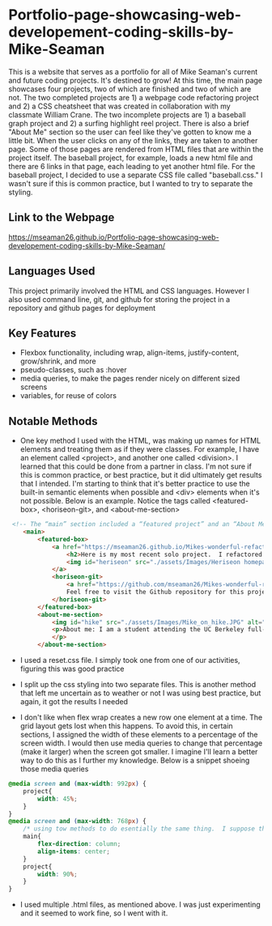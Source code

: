 # Portfolio-page-showcasing-web-developement-coding-skills-by-Mike-Seaman
This is a website that serves as a portfolio for all of Mike Seaman's current and future coding projects.  It's destined to grow! At this time, the main page showcases four projects, two of which are finished and two of which are not.  The two completed projects are 1) a webpage code refactoring project and 2) a CSS cheatsheet that was created in collaboration with my classmate William Crane.  The two incomplete projects are 1) a baseball graph project and 2) a surfing highlight reel project. There is also a brief "About Me" section so the user can feel like they've gotten to know me a little bit. When the user clicks on any of the links, they are taken to another page.  Some of those pages are rendered from HTML files that are within the project itself.  The baseball project, for example, loads a new html file and there are 6 links in that page, each leading to yet another html file.  For the baseball project, I decided to use a separate CSS file called "baseball.css."  I wasn't sure if this is common practice, but I wanted to try to separate the styling.  

## Link to the Webpage
https://mseaman26.github.io/Portfolio-page-showcasing-web-developement-coding-skills-by-Mike-Seaman/

## Languages Used
This project primarily involved the HTML and CSS languages. However I also used command line, git, and github for storing the project in a repository and github pages for deployment

## Key Features
- Flexbox functionality, including wrap, align-items, justify-content, grow/shrink, and more
- pseudo-classes, such as :hover
- media queries, to make the pages render nicely on different sized screens
- variables, for reuse of colors

## Notable Methods
- One key method I used with the HTML, was making up names for HTML elements and treating them as if they were classes.  For example, I have an element called \<project\>, and another one called \<division\>.  I learned that this could be done from a partner in class.  I'm not sure if this is common practice, or best practice, but it did ultimately get results that I intended. I'm starting to think that it's better practice to use the built-in semantic elements when possible and \<div\> elements when it's not possible. Below is an example.  Notice the tags called \<featured-box\>, \<horiseon-git\>, and \<about-me-section\>

```html
 <!-- The “main” section included a “featured project” and an “About Me” section.  Using semantic tags to make it easier for me to differentiate items -->
    <main>
        <featured-box>
            <a href="https://mseaman26.github.io/Mikes-wonderful-refactoring-of-the-Horiseon-Webpage/" target="_blank" >
                <h2>Here is my most recent solo project.  I refactored some code for a website called Heriseon.  The code is in deployed on Github Pages! Click anywhere in this box to visit!</h2>
                <img id="heriseon" src="./assets/Images/Heriseon homepage.png" alt="thumbnail of the Horiseon website">
            </a>
            <horiseon-git>
                <a href="https://github.com/mseaman26/Mikes-wonderful-refactoring-of-the-Horiseon-Webpage" target="_blank" id="feature-git">
                Feel free to visit the Github repository for this projecty by clicking here!</a>
            </horiseon-git>
        </featured-box>
        <about-me-section>
            <img id="hike" src="./assets/Images/Mike_on_hike.JPG" alt="Mike on a hike">
            <p>About me: I am a student attending the UC Berkeley full-stack web development bootcamp.  I have had an interest in coding for some time, but have never taken serious action to learn the skill…until NOW!  I enjoy surfing, hiking, baseball, and classical piano.  
            </p>
        </about-me-section>
```



- I used a reset.css file.  I simply took one from one of our activities, figuring this was good practice

- I split up the css styling into two separate files.  This is another method that left me uncertain as to weather or not I was using best practice, but again, it got the results I needed

- I don't like when flex wrap creates a new row one element at a time.  The grid layout gets lost when this happens. To avoid this, in certain sections, I assigned the width of these elements to a percentage of the screen width.  I would then use  media queries to change that percentage (make it larger) when the screen got smaller.  I imagine I'll learn a better way to do this as I further my knowledge. Below is a snippet shoeing those media queries

```css
@media screen and (max-width: 992px) {
    project{
        width: 45%;
    }
}
@media screen and (max-width: 768px) {
    /* using tow methods to do esentially the same thing.  I suppose this is an example of me trying out different ways of doing things to hopefully settle on the right one */
    main{
        flex-direction: column;
        align-items: center;
    }
    project{
        width: 90%;
    }
}
```

- I used multiple .html files, as mentioned above.  I was just experimenting and it seemed to work fine, so I went with it.


